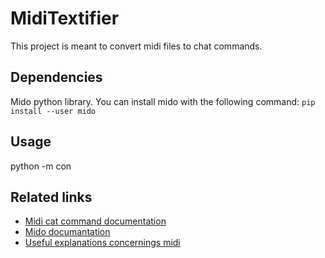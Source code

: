 # MidiTextifier
This  project is meant to convert midi files to chat commands.

## Dependencies
Mido python library. You can install mido with the following command:
`pip install --user mido`

## Usage
python -m con

## Related links

* [Midi cat command documentation](https://edupad.ch/p/playmidi)
* [Mido documantation](https://mido.readthedocs.io/en/latest/midi_files.html)
* [Useful explanations concernings midi](https://www.zem-college.de/midi/mc_taben.htm)
